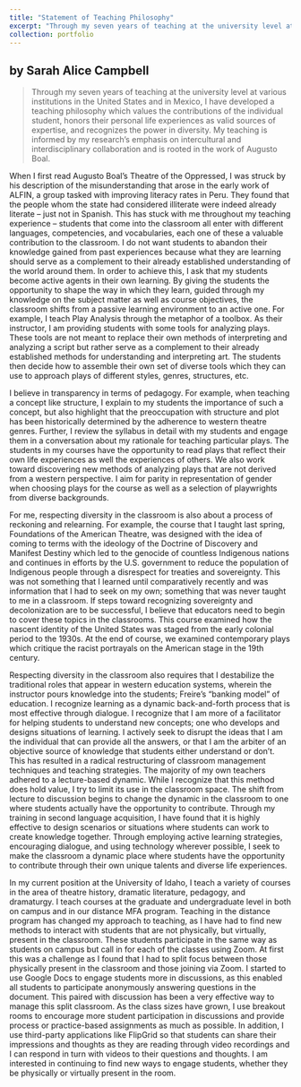 ```yaml
---
title: "Statement of Teaching Philosophy"
excerpt: "Through my seven years of teaching at the university level at various institutions in the United States and in Mexico, I have developed a teaching philosophy which values the contributions of the individual student, honors their personal lfie experiences as valid sources of expertise, and recognizes the power in diversity."
collection: portfolio
---
```

by Sarah Alice Campbell
---

>Through my seven years of teaching at the university level at various institutions in the United States and in Mexico, I have developed a teaching philosophy which values the contributions of the individual student, honors their personal life experiences as valid sources of expertise, and recognizes the power in diversity. My teaching is informed by my research’s emphasis on intercultural and interdisciplinary collaboration and is rooted in the work of Augusto Boal.  

When I first read Augusto Boal’s Theatre of the Oppressed, I was struck by his description of the misunderstanding that arose in the early work of ALFIN, a group tasked with improving literacy rates in Peru. They found that the people whom the state had considered illiterate were indeed already literate – just not in Spanish. This has stuck with me throughout my teaching experience – students that come into the classroom all enter with different languages, competencies, and vocabularies, each one of these a valuable contribution to the classroom. I do not want students to abandon their knowledge gained from past experiences because what they are learning should serve as a complement to their already established understanding of the world around them. In order to achieve this, I ask that my students become active agents in their own learning. By giving the students the opportunity to shape the way in which they learn, guided through my knowledge on the subject matter as well as course objectives, the classroom shifts from a passive learning environment to an active one. For example, I teach Play Analysis through the metaphor of a toolbox. As their instructor, I am providing students with some tools for analyzing plays. These tools are not meant to replace their own methods of interpreting and analyzing a script but rather serve as a complement to their already established methods for understanding and interpreting art. The students then decide how to assemble their own set of diverse tools which they can use to approach plays of different styles, genres, structures, etc.  

I believe in transparency in terms of pedagogy. For example, when teaching a concept like structure, I explain to my students the importance of such a concept, but also highlight that the preoccupation with structure and plot has been historically determined by the adherence to western theatre genres. Further, I review the syllabus in detail with my students and engage them in a conversation about my rationale for teaching particular plays. The students in my courses have the opportunity to read plays that reflect their own life experiences as well the experiences of others. We also work toward discovering new methods of analyzing plays that are not derived from a western perspective. I aim for parity in representation of gender when choosing plays for the course as well as a selection of playwrights from diverse backgrounds. 

For me, respecting diversity in the classroom is also about a process of reckoning and relearning. For example, the course that I taught last spring, Foundations of the American Theatre, was designed with the idea of coming to terms with the ideology of the Doctrine of Discovery and Manifest Destiny which led to the genocide of countless Indigenous nations and continues in efforts by the U.S. government to reduce the population of Indigenous people through a disrespect for treaties and sovereignty. This was not something that I learned until comparatively recently and was information that I had to seek on my own; something that was never taught to me in a classroom. If steps toward recognizing sovereignty and decolonization are to be successful, I believe that educators need to begin to cover these topics in the classrooms. This course examined how the nascent identity of the United States was staged from the early colonial period to the 1930s. At the end of course, we examined contemporary plays which critique the racist portrayals on the American stage in the 19th century.  

Respecting diversity in the classroom also requires that I destabilize the traditional roles that appear in western education systems, wherein the instructor pours knowledge into the students; Freire’s “banking model” of education. I recognize learning as a dynamic back-and-forth process that is most effective through dialogue. I recognize that I am more of a facilitator for helping students to understand new concepts; one who develops and designs situations of learning. I actively seek to disrupt the ideas that I am the individual that can provide all the answers, or that I am the arbiter of an objective source of knowledge that students either understand or don’t. This has resulted in a radical restructuring of classroom management techniques and teaching strategies. The majority of my own teachers adhered to a lecture-based dynamic. While I recognize that this method does hold value, I try to limit its use in the classroom space. The shift from lecture to discussion begins to change the dynamic in the classroom to one where students actually have the opportunity to contribute. Through my training in second language acquisition, I have found that it is highly effective to design scenarios or situations where students can work to create knowledge together. Through employing active learning strategies, encouraging dialogue, and using technology wherever possible, I seek to make the classroom a dynamic place where students have the opportunity to contribute through their own unique talents and diverse life experiences.  

In my current position at the University of Idaho, I teach a variety of courses in the area of theatre history, dramatic literature, pedagogy, and dramaturgy. I teach courses at the graduate and undergraduate level in both on campus and in our distance MFA program. Teaching in the distance program has changed my approach to teaching, as I have had to find new methods to interact with students that are not physically, but virtually, present in the classroom. These students participate in the same way as students on campus but call in for each of the classes using Zoom. At first this was a challenge as I found that I had to split focus between those physically present in the classroom and those joining via Zoom. I started to use Google Docs to engage students more in discussions, as this enabled all students to participate anonymously answering questions in the document. This paired with discussion has been a very effective way to manage this split classroom. As the class sizes have grown, I use breakout rooms to encourage more student participation in discussions and provide process or practice-based assignments as much as possible. In addition, I use third-party applications like FlipGrid so that students can share their impressions and thoughts as they are reading through video recordings and I can respond in turn with videos to their questions and thoughts. I am interested in continuing to find new ways to engage students, whether they be physically or virtually present in the room.  

 